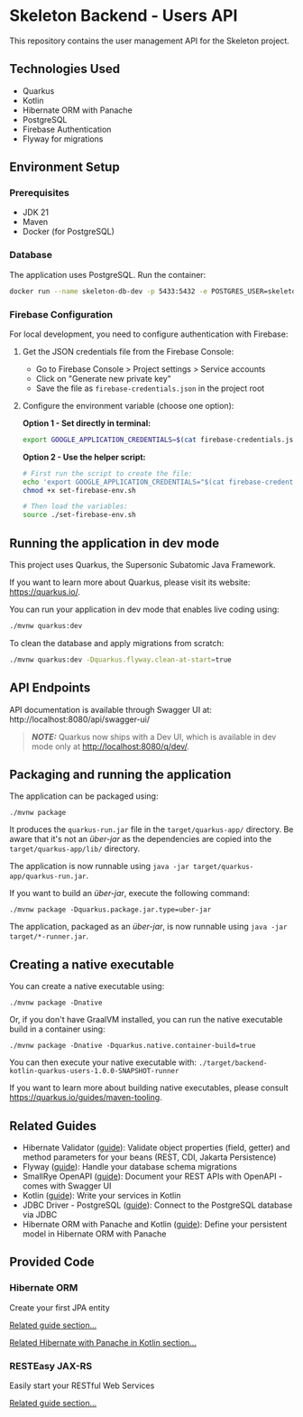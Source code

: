 # Skeleton Backend - Users API

This repository contains the user management API for the Skeleton project.

## Technologies Used

- Quarkus
- Kotlin
- Hibernate ORM with Panache
- PostgreSQL
- Firebase Authentication
- Flyway for migrations

## Environment Setup

### Prerequisites
- JDK 21
- Maven
- Docker (for PostgreSQL)

### Database
The application uses PostgreSQL. Run the container:

```bash
docker run --name skeleton-db-dev -p 5433:5432 -e POSTGRES_USER=skeleton -e POSTGRES_PASSWORD=skeleton -e POSTGRES_DB=skeleton_db -d postgres:16-alpine
```

### Firebase Configuration

For local development, you need to configure authentication with Firebase:

1. Get the JSON credentials file from the Firebase Console:
   - Go to Firebase Console > Project settings > Service accounts
   - Click on "Generate new private key"
   - Save the file as `firebase-credentials.json` in the project root

2. Configure the environment variable (choose one option):

   **Option 1 - Set directly in terminal:**
   ```bash
   export GOOGLE_APPLICATION_CREDENTIALS=$(cat firebase-credentials.json)
   ```

   **Option 2 - Use the helper script:**
   ```bash
   # First run the script to create the file:
   echo 'export GOOGLE_APPLICATION_CREDENTIALS="$(cat firebase-credentials.json)"' > set-firebase-env.sh
   chmod +x set-firebase-env.sh
   
   # Then load the variables:
   source ./set-firebase-env.sh
   ```

## Running the application in dev mode

This project uses Quarkus, the Supersonic Subatomic Java Framework.

If you want to learn more about Quarkus, please visit its website: <https://quarkus.io/>.

You can run your application in dev mode that enables live coding using:

```bash
./mvnw quarkus:dev
```

To clean the database and apply migrations from scratch:

```bash
./mvnw quarkus:dev -Dquarkus.flyway.clean-at-start=true
```

## API Endpoints

API documentation is available through Swagger UI at:
http://localhost:8080/api/swagger-ui/


> **_NOTE:_**  Quarkus now ships with a Dev UI, which is available in dev mode only at <http://localhost:8080/q/dev/>.

## Packaging and running the application

The application can be packaged using:

```shell script
./mvnw package
```

It produces the `quarkus-run.jar` file in the `target/quarkus-app/` directory.
Be aware that it's not an _über-jar_ as the dependencies are copied into the `target/quarkus-app/lib/` directory.

The application is now runnable using `java -jar target/quarkus-app/quarkus-run.jar`.

If you want to build an _über-jar_, execute the following command:

```shell script
./mvnw package -Dquarkus.package.jar.type=uber-jar
```

The application, packaged as an _über-jar_, is now runnable using `java -jar target/*-runner.jar`.

## Creating a native executable

You can create a native executable using:

```shell script
./mvnw package -Dnative
```

Or, if you don't have GraalVM installed, you can run the native executable build in a container using:

```shell script
./mvnw package -Dnative -Dquarkus.native.container-build=true
```

You can then execute your native executable with: `./target/backend-kotlin-quarkus-users-1.0.0-SNAPSHOT-runner`

If you want to learn more about building native executables, please consult <https://quarkus.io/guides/maven-tooling>.

## Related Guides

- Hibernate Validator ([guide](https://quarkus.io/guides/validation)): Validate object properties (field, getter) and method parameters for your beans (REST, CDI, Jakarta Persistence)
- Flyway ([guide](https://quarkus.io/guides/flyway)): Handle your database schema migrations
- SmallRye OpenAPI ([guide](https://quarkus.io/guides/openapi-swaggerui)): Document your REST APIs with OpenAPI - comes with Swagger UI
- Kotlin ([guide](https://quarkus.io/guides/kotlin)): Write your services in Kotlin
- JDBC Driver - PostgreSQL ([guide](https://quarkus.io/guides/datasource)): Connect to the PostgreSQL database via JDBC
- Hibernate ORM with Panache and Kotlin ([guide](https://quarkus.io/guides/hibernate-orm-panache-kotlin)): Define your persistent model in Hibernate ORM with Panache

## Provided Code

### Hibernate ORM

Create your first JPA entity

[Related guide section...](https://quarkus.io/guides/hibernate-orm)


[Related Hibernate with Panache in Kotlin section...](https://quarkus.io/guides/hibernate-orm-panache-kotlin)

### RESTEasy JAX-RS

Easily start your RESTful Web Services

[Related guide section...](https://quarkus.io/guides/getting-started#the-jax-rs-resources)
